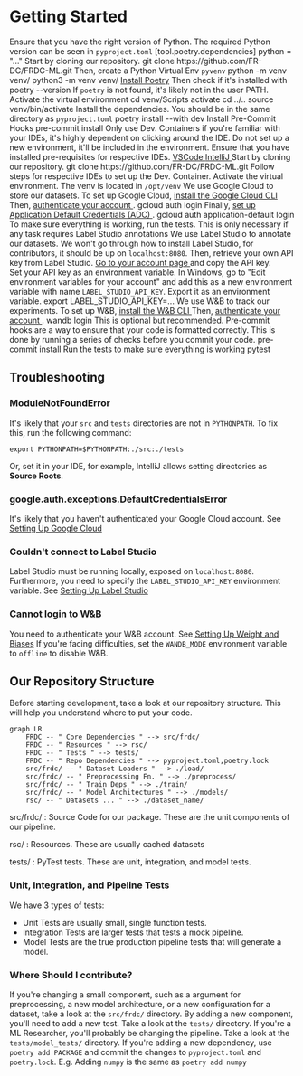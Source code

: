 # Getting Started

<procedure title="Installing the Dev. Environment" id="install">
    <step>Ensure that you have the right version of Python.
        The required Python version can be seen in <code>pyproject.toml</code>
        <code-block lang="ini">
            [tool.poetry.dependencies]
            python = "..."
        </code-block>
    </step>
    <step>Start by cloning our repository.
        <code-block lang="shell">
          git clone https://github.com/FR-DC/FRDC-ML.git
        </code-block>
    </step>
    <step>Then, create a Python Virtual Env <code>pyvenv</code>
        <tabs>
        <tab title="Windows">
          <code-block lang="shell">python -m venv venv/</code-block>
        </tab>
        <tab title="Linux">
          <code-block lang="shell">python3 -m venv venv/</code-block>
        </tab>
        </tabs> 
    </step>
    <step>
        <a href="https://python-poetry.org/docs/">Install Poetry</a>
        Then check if it's installed with
        <code-block lang="shell">poetry --version</code-block>
        <warning>
        If <code>poetry</code> is not found, it's likely not in the user PATH.
        </warning>
    </step>
    <step>Activate the virtual environment
        <tabs>
        <tab title="Windows">
        <code-block lang="shell">
            cd venv/Scripts
            activate
            cd ../..
        </code-block>
        </tab>
        <tab title="Linux">
        <code-block lang="shell">
            source venv/bin/activate
        </code-block>
        </tab>
        </tabs> 
    </step>
    <step>Install the dependencies. You should be in the same directory as
        <code>pyproject.toml</code>
        <code-block lang="shell">
            poetry install --with dev
        </code-block>
    </step>
    <step>Install Pre-Commit Hooks
        <code-block lang="shell">
            pre-commit install
        </code-block>
    </step>
</procedure>

<procedure title="Use a Dev. Container" id="install-dev-con">
    <tip>
        Only use Dev. Containers if you're familiar with your IDEs, it's highly
        dependent on clicking around the IDE.
    </tip>
    <warning>Do not set up a new environment, it'll be included in the environment.</warning>
    <step>
        Ensure that you have installed pre-requisites for respective IDEs. 
        <a href="https://code.visualstudio.com/docs/remote/containers#_system-requirements"> VSCode </a>
        <a href="https://www.jetbrains.com/help/idea/prerequisites-for-dev-containers.html"> IntelliJ </a>
    </step>
    <step>Start by cloning our repository.
        <code-block lang="shell">
          git clone https://github.com/FR-DC/FRDC-ML.git
        </code-block>
    </step>
    <step>Follow steps for respective IDEs to set up the Dev. Container.</step>
    <step>Activate the virtual environment. The venv is located in <code>/opt/venv</code></step>
</procedure>

<procedure title="Setting Up Google Cloud" id="gcloud">
    <step>
        We use Google Cloud to store our datasets. To set up Google Cloud,
        <a href="https://cloud.google.com/sdk/docs/install">
          install the Google Cloud CLI
        </a>
    </step>
    <step>
        Then,
        <a href="https://cloud.google.com/sdk/docs/initializing">
          authenticate your account
        </a>.
        <code-block lang="shell">gcloud auth login</code-block>
    </step>
    <step>
        Finally, 
        <a href="https://cloud.google.com/docs/authentication/provide-credentials-adc">
          set up Application Default Credentials (ADC)
        </a>.
        <code-block lang="shell">gcloud auth application-default login</code-block>
    </step>
    <step>
        To make sure everything is working, <a anchor="tests">run the tests</a>.
    </step>
</procedure>

<procedure title="Setting Up Label Studio" id="ls">
    <tip>This is only necessary if any task requires Label Studio annotations</tip>
    <step>
        We use Label Studio to annotate our datasets.
        We won't go through how to install Label Studio, for contributors, it
        should be up on <code>localhost:8080</code>.
    </step>
    <step>
        Then, retrieve your own API key from Label Studio.
        <a href="http://localhost:8080/user/account"> Go to your account page </a>
        and copy the API key. <br/></step>
    <step> Set your API key as an environment variable.
        <tabs>
<tab title="Windows">
        In Windows, go to "Edit environment variables for
        your account" and add this as a new environment variable with name
        <code>LABEL_STUDIO_API_KEY</code>.
</tab>
<tab title="Linux">
        Export it as an environment variable.
        <code-block lang="shell">export LABEL_STUDIO_API_KEY=...</code-block>
</tab>
</tabs>
    </step>
</procedure>


<procedure title="Setting Up Weight and Biases" id="wandb">
    <step>
        We use W&B to track our experiments. To set up W&B,
        <a href="https://docs.wandb.ai/quickstart">
          install the W&B CLI
        </a>
    </step>
    <step>
        Then, 
        <a href="https://docs.wandb.ai/quickstart">
          authenticate your account
        </a>.
        <code-block lang="shell">wandb login</code-block>
    </step>
</procedure>

<procedure title="Pre-commit Hooks" collapsible="true">
    <note>This is optional but recommended.
    Pre-commit hooks are a way to ensure that your code is formatted correctly.
    This is done by running a series of checks before you commit your code.
    </note>
    <step>
        <code-block lang="shell">
            pre-commit install
        </code-block>
    </step>
</procedure>

<procedure title="Running the Tests" id="tests">
    <step>
        Run the tests to make sure everything is working
        <code-block lang="shell">
            pytest
        </code-block>
    </step>
</procedure>

## Troubleshooting

### ModuleNotFoundError

It's likely that your `src` and `tests` directories are not in `PYTHONPATH`.
To fix this, run the following command:

```shell
export PYTHONPATH=$PYTHONPATH:./src:./tests
```

Or, set it in your IDE, for example, IntelliJ allows setting directories as
**Source Roots**.

### google.auth.exceptions.DefaultCredentialsError

It's likely that you haven't authenticated your Google Cloud account.
See [Setting Up Google Cloud](#gcloud)

### Couldn't connect to Label Studio

Label Studio must be running locally, exposed on `localhost:8080`. Furthermore,
you need to specify the `LABEL_STUDIO_API_KEY` environment variable. See 
[Setting Up Label Studio](#ls)

### Cannot login to W&B

You need to authenticate your W&B account. See [Setting Up Weight and Biases](#wandb)
If you're facing difficulties, set the `WANDB_MODE` environment variable to `offline`
to disable W&B.

## Our Repository Structure

Before starting development, take a look at our repository structure. This will
help you understand where to put your code.

```mermaid
graph LR
    FRDC -- " Core Dependencies " --> src/frdc/
    FRDC -- " Resources " --> rsc/
    FRDC -- " Tests " --> tests/
    FRDC -- " Repo Dependencies " --> pyproject.toml,poetry.lock
    src/frdc/ -- " Dataset Loaders " --> ./load/
    src/frdc/ -- " Preprocessing Fn. " --> ./preprocess/
    src/frdc/ -- " Train Deps " --> ./train/
    src/frdc/ -- " Model Architectures " --> ./models/
    rsc/ -- " Datasets ... " --> ./dataset_name/
```

src/frdc/
: Source Code for our package. These are the unit components of our pipeline.

rsc/
: Resources. These are usually cached datasets

tests/
: PyTest tests. These are unit, integration, and model tests.

### Unit, Integration, and Pipeline Tests

We have 3 types of tests:

- Unit Tests are usually small, single function tests.
- Integration Tests are larger tests that tests a mock pipeline.
- Model Tests are the true production pipeline tests that will generate a
  model.

### Where Should I contribute?

<deflist>
<def title="Changing a small component">
If you're changing a small component, such as a argument for preprocessing,
a new model architecture, or a new configuration for a dataset, take a look
at the <code>src/frdc/</code> directory.
</def>
<def title="Adding a test">
By adding a new component, you'll need to add a new test. Take a look at the
<code>tests/</code> directory.
</def>
<def title="Changing the model pipeline">
If you're a ML Researcher, you'll probably be changing the pipeline. Take a
look at the <code>tests/model_tests/</code> directory.
</def>
<def title="Adding a dependency">
If you're adding a new dependency, use <code>poetry add PACKAGE</code> and
commit the changes to <code>pyproject.toml</code> and <code>poetry.lock</code>.
<note>
    E.g. Adding <code>numpy</code> is the same as 
    <code>poetry add numpy</code>
</note>
</def>
</deflist>